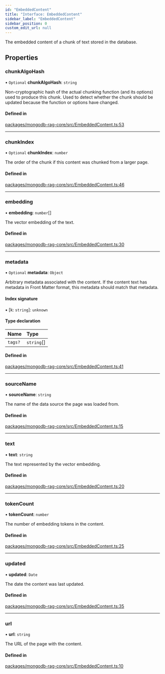 ```yaml
---
id: "EmbeddedContent"
title: "Interface: EmbeddedContent"
sidebar_label: "EmbeddedContent"
sidebar_position: 0
custom_edit_url: null
---
```


The embedded content of a chunk of text stored in the database.

## Properties

### chunkAlgoHash

• `Optional` **chunkAlgoHash**: `string`

Non-cryptographic hash of the actual chunking function (and its options)
used to produce this chunk. Used to detect whether the chunk should be
updated because the function or options have changed.

#### Defined in

[packages/mongodb-rag-core/src/EmbeddedContent.ts:53](https://github.com/mongodben/chatbot/blob/dbe6fdb/packages/mongodb-rag-core/src/EmbeddedContent.ts#L53)

___

### chunkIndex

• `Optional` **chunkIndex**: `number`

The order of the chunk if this content was chunked from a larger page.

#### Defined in

[packages/mongodb-rag-core/src/EmbeddedContent.ts:46](https://github.com/mongodben/chatbot/blob/dbe6fdb/packages/mongodb-rag-core/src/EmbeddedContent.ts#L46)

___

### embedding

• **embedding**: `number`[]

The vector embedding of the text.

#### Defined in

[packages/mongodb-rag-core/src/EmbeddedContent.ts:30](https://github.com/mongodben/chatbot/blob/dbe6fdb/packages/mongodb-rag-core/src/EmbeddedContent.ts#L30)

___

### metadata

• `Optional` **metadata**: `Object`

Arbitrary metadata associated with the content. If the content text has
metadata in Front Matter format, this metadata should match that metadata.

#### Index signature

▪ [k: `string`]: `unknown`

#### Type declaration

| Name | Type |
| :------ | :------ |
| `tags?` | `string`[] |

#### Defined in

[packages/mongodb-rag-core/src/EmbeddedContent.ts:41](https://github.com/mongodben/chatbot/blob/dbe6fdb/packages/mongodb-rag-core/src/EmbeddedContent.ts#L41)

___

### sourceName

• **sourceName**: `string`

The name of the data source the page was loaded from.

#### Defined in

[packages/mongodb-rag-core/src/EmbeddedContent.ts:15](https://github.com/mongodben/chatbot/blob/dbe6fdb/packages/mongodb-rag-core/src/EmbeddedContent.ts#L15)

___

### text

• **text**: `string`

The text represented by the vector embedding.

#### Defined in

[packages/mongodb-rag-core/src/EmbeddedContent.ts:20](https://github.com/mongodben/chatbot/blob/dbe6fdb/packages/mongodb-rag-core/src/EmbeddedContent.ts#L20)

___

### tokenCount

• **tokenCount**: `number`

The number of embedding tokens in the content.

#### Defined in

[packages/mongodb-rag-core/src/EmbeddedContent.ts:25](https://github.com/mongodben/chatbot/blob/dbe6fdb/packages/mongodb-rag-core/src/EmbeddedContent.ts#L25)

___

### updated

• **updated**: `Date`

The date the content was last updated.

#### Defined in

[packages/mongodb-rag-core/src/EmbeddedContent.ts:35](https://github.com/mongodben/chatbot/blob/dbe6fdb/packages/mongodb-rag-core/src/EmbeddedContent.ts#L35)

___

### url

• **url**: `string`

The URL of the page with the content.

#### Defined in

[packages/mongodb-rag-core/src/EmbeddedContent.ts:10](https://github.com/mongodben/chatbot/blob/dbe6fdb/packages/mongodb-rag-core/src/EmbeddedContent.ts#L10)
